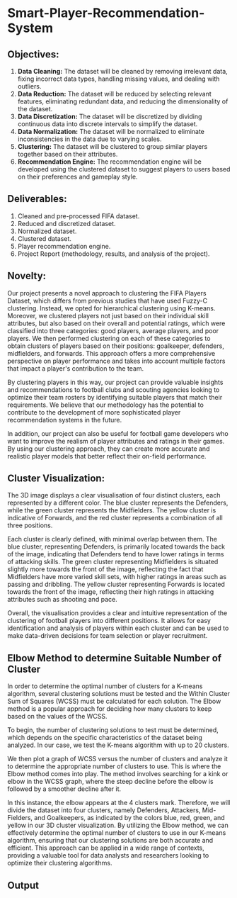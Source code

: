 # Smart-Player-Recommendation-System

## Objectives:
1. **Data Cleaning:** The dataset will be cleaned by removing irrelevant data, fixing incorrect data 
types, handling missing values, and dealing with outliers.
2. **Data Reduction:** The dataset will be reduced by selecting relevant features, eliminating redundant 
data, and reducing the dimensionality of the dataset.
3. **Data Discretization:** The dataset will be discretized by dividing continuous data into discrete 
intervals to simplify the dataset.
4. **Data Normalization:** The dataset will be normalized to eliminate inconsistencies in the data due 
to varying scales.
5. **Clustering:** The dataset will be clustered to group similar players together based on their attributes.
6. **Recommendation Engine:** The recommendation engine will be developed using the clustered 
dataset to suggest players to users based on their preferences and gameplay style.

## Deliverables:
1. Cleaned and pre-processed FIFA dataset.
2. Reduced and discretized dataset.
3. Normalized dataset.
4. Clustered dataset.
5. Player recommendation engine.
6. Project Report (methodology, results, and analysis of the project).

## Novelty:
Our project presents a novel approach to clustering the FIFA Players Dataset, which differs 
from previous studies that have used Fuzzy-C clustering. Instead, we opted for hierarchical 
clustering using K-means. Moreover, we clustered players not just based on their individual 
skill attributes, but also based on their overall and potential ratings, which were classified into 
three categories: good players, average players, and poor players. We then performed 
clustering on each of these categories to obtain clusters of players based on their positions: 
goalkeeper, defenders, midfielders, and forwards. This approach offers a more comprehensive 
perspective on player performance and takes into account multiple factors that impact a 
player's contribution to the team.

By clustering players in this way, our project can provide valuable insights and 
recommendations to football clubs and scouting agencies looking to optimize their team rosters 
by identifying suitable players that match their requirements. We believe that our methodology 
has the potential to contribute to the development of more sophisticated player 
recommendation systems in the future.

In addition, our project can also be useful for football game developers who want to improve 
the realism of player attributes and ratings in their games. By using our clustering approach, 
they can create more accurate and realistic player models that better reflect their on-field 
performance.

## Cluster Visualization:
The 3D image displays a clear visualisation of four distinct clusters, each represented by a different 
color. The blue cluster represents the Defenders, while the green cluster represents the Midfielders. 
The yellow cluster is indicative of Forwards, and the red cluster represents a combination of all three 
positions.

Each cluster is clearly defined, with minimal overlap between them. The blue cluster, representing 
Defenders, is primarily located towards the back of the image, indicating that Defenders tend to have 
lower ratings in terms of attacking skills. The green cluster representing Midfielders is situated slightly 
more towards the front of the image, reflecting the fact that Midfielders have more varied skill sets, 
with higher ratings in areas such as passing and dribbling. The yellow cluster representing Forwards 
is located towards the front of the image, reflecting their high ratings in attacking attributes such as 
shooting and pace.

Overall, the visualisation provides a clear and intuitive representation of the clustering of football 
players into different positions. It allows for easy identification and analysis of players within each 
cluster and can be used to make data-driven decisions for team selection or player recruitment.

## Elbow Method to determine Suitable Number of Cluster
In order to determine the optimal number of clusters for a K-means algorithm, several clustering 
solutions must be tested and the Within Cluster Sum of Squares (WCSS) must be calculated for each 
solution. The Elbow method is a popular approach for deciding how many clusters to keep based on 
the values of the WCSS.

To begin, the number of clustering solutions to test must be determined, which depends on the specific 
characteristics of the dataset being analyzed. In our case, we test the K-means algorithm with up to 20 
clusters.

We then plot a graph of WCSS versus the number of clusters and analyze it to determine the 
appropriate number of clusters to use. This is where the Elbow method comes into play. The method 
involves searching for a kink or elbow in the WCSS graph, where the steep decline before the elbow 
is followed by a smoother decline after it.

In this instance, the elbow appears at the 4 clusters mark. Therefore, we will divide the dataset into 
four clusters, namely Defenders, Attackers, Mid-Fielders, and Goalkeepers, as indicated by the colors 
blue, red, green, and yellow in our 3D cluster visualization.
By utilizing the Elbow method, we can effectively determine the optimal number of clusters to use in 
our K-means algorithm, ensuring that our clustering solutions are both accurate and efficient. This 
approach can be applied in a wide range of contexts, providing a valuable tool for data analysts and 
researchers looking to optimize their clustering algorithms.

## Output
